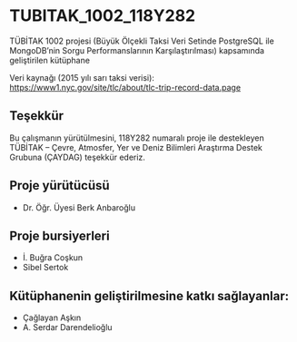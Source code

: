# TUBITAK_1002_118Y282
TÜBİTAK 1002 projesi (Büyük Ölçekli Taksi Veri Setinde PostgreSQL ile MongoDB’nin Sorgu Performanslarının Karşılaştırılması) kapsamında geliştirilen kütüphane 

Veri kaynağı (2015 yılı sarı taksi verisi):
https://www1.nyc.gov/site/tlc/about/tlc-trip-record-data.page

## Teşekkür
Bu çalışmanın yürütülmesini, 118Y282 numaralı proje ile destekleyen TÜBİTAK – Çevre, Atmosfer, Yer ve Deniz Bilimleri Araştırma Destek Grubuna (ÇAYDAG) teşekkür ederiz.


## Proje yürütücüsü
* Dr. Öğr. Üyesi Berk Anbaroğlu

## Proje bursiyerleri
* İ. Buğra Coşkun
* Sibel Sertok

## Kütüphanenin geliştirilmesine katkı sağlayanlar:
* Çağlayan Aşkın
* A. Serdar Darendelioğlu
